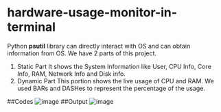 # hardware-usage-monitor-in-terminal
Python **psutil** library can directly interact with OS and can obtain information from OS.
We have 2 parts of this project.
1. Static Part
   It shows the System Information like User, CPU Info, Core Info, RAM, Network Info and Disk info.
2. Dynamic Part
   This portion shows the live usage of CPU and RAM. We used BARs and DASHes to represent the percentage of the usage.
    
##Codes
![image](https://github.com/Neel037/hardware-usage-monitor-in-terminal/assets/59342992/6b673fa9-3fce-46ff-9c2f-d60af31efc8a)
##Output
![image](https://github.com/Neel037/hardware-usage-monitor-in-terminal/assets/59342992/ef6cf4d2-d196-4bda-a1ab-5d91667be276)
